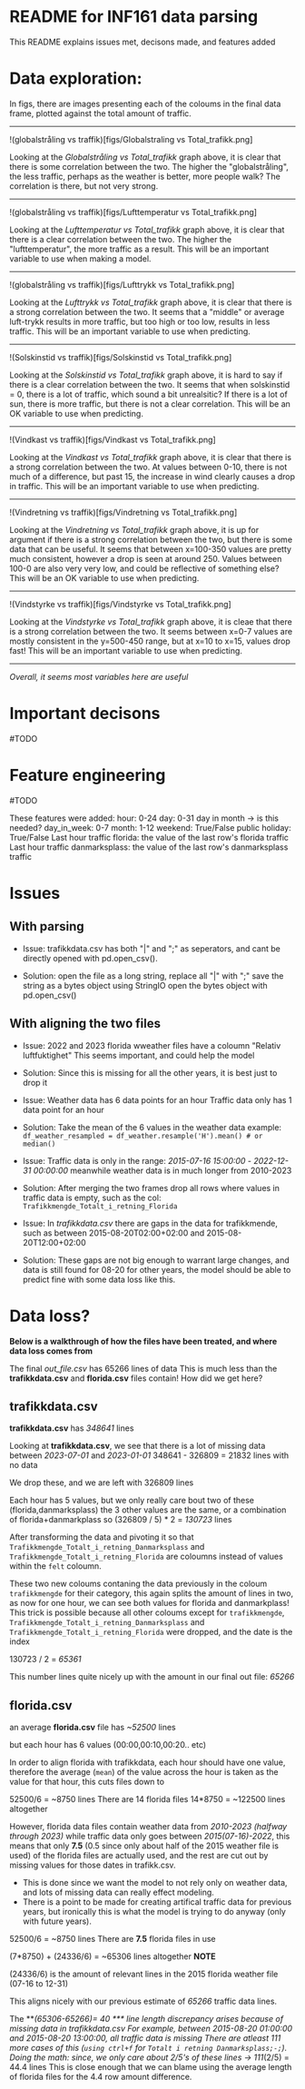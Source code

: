 # README for INF161 data parsing

This README explains issues met, decisons made, and features added

# Data exploration:
In figs, there are images presenting each of the coloums in the final data frame, plotted against the total amount of traffic.

-------------
!(globalstråling vs traffik)[figs/Globalstraling vs Total_trafikk.png]

Looking at the *Globalstråling vs Total_trafikk* graph above, it is clear that there is some correlation between the two. The higher the "globalstråling", the less traffic, perhaps as 
the weather is better, more people walk?
The correlation is there, but not very strong.

-------------
!(globalstråling vs traffik)[figs/Lufttemperatur vs Total_trafikk.png]

Looking at the *Lufttemperatur vs Total_trafikk* graph above, it is clear that there is a clear correlation between the two. The higher the "lufttemperatur", the more traffic as a result. 
This will be an important variable to use when making a model.

-------------
!(globalstråling vs traffik)[figs/Lufttrykk vs Total_trafikk.png]

Looking at the *Lufttrykk vs Total_trafikk* graph above, it is clear that there is a strong correlation between the two. It seems that a "middle" or average luft-trykk results in more traffic, but too high or too low, results in less traffic.
This will be an important variable to use when predicting.

-------------
!(Solskinstid vs traffik)[figs/Solskinstid vs Total_trafikk.png]

Looking at the *Solskinstid vs Total_trafikk* graph above, it is hard to say if there is a clear correlation between the two.
It seems that when solskinstid = 0, there is a lot of traffic, which sound a bit unrealsitic?
If there is a lot of sun, there is more traffic, but there is not a clear correlation.
This will be an OK variable to use when predicting.

-------------
!(Vindkast vs traffik)[figs/Vindkast vs Total_trafikk.png]

Looking at the *Vindkast vs Total_trafikk*  graph above, it is clear that there is a strong correlation between the two. At values between 0-10, there is not much of a difference, but past 15, the increase in wind clearly causes a drop in traffic. This will be an important variable to use when predicting.

-------------
!(Vindretning vs traffik)[figs/Vindretning vs Total_trafikk.png]

Looking at the *Vindretning vs Total_trafikk*  graph above, it is up for argument if there is a strong correlation between the two, but there is some data that can be useful.
It seems that between x=100-350 values are pretty much consistent, however a drop is seen at around 250. Values between 100-0 are also very very low, and could be reflective of something else?
This will be an OK variable to use when predicting.

-------------
!(Vindstyrke vs traffik)[figs/Vindstyrke vs Total_trafikk.png]

Looking at the *Vindstyrke vs Total_trafikk*  graph above, it is cleae that there is a strong correlation between the two. It seems between x=0-7 values are mostly consistent in the y=500-450 range, but at x=10 to x=15, values drop fast! This will be an important variable to use when predicting.


----------------

*Overall, it seems most variables here are useful*


# Important decisons

#TODO

# Feature engineering

#TODO

These features were added:
hour: 0-24 
day: 0-31 day in month -> is this needed?
day_in_week: 0-7
month: 1-12
weekend: True/False
public holiday: True/False
Last hour traffic florida: the value of the last row's florida traffic
Last hour traffic danmarksplass: the value of the last row's danmarksplass traffic

# Issues

## With parsing

- Issue:
trafikkdata.csv has both "|" and ";" as seperators, and cant be directly opened with pd.open_csv().

- Solution:
open the file as a long string, replace all "|" with ";"
save the string as a bytes object using StringIO
open the bytes object with pd.open_csv()

## With aligning the two files

- Issue:
2022 and 2023 florida wweather files  have a coloumn "Relativ luftfuktighet" 
This seems important, and could help the model

- Solution:
Since this is missing for all the other years, it is best just to drop it


- Issue:
Weather data has 6 data points for an hour
Traffic data only has 1 data point for an hour

- Solution: 
Take the mean of the 6 values in the weather data
example:
`df_weather_resampled = df_weather.resample('H').mean() # or median()`


- Issue:
Traffic data is only in the range:
*2015-07-16 15:00:00* - *2022-12-31 00:00:00*
meanwhile weather data is in much longer from 2010-2023

- Solution: 
After merging the two frames drop all rows where values in traffic data is empty, such as the col:
`Trafikkmengde_Totalt_i_retning_Florida`


- Issue:
In *trafikkdata.csv* there are gaps in the data for trafikkmende, such as between
2015-08-20T02:00+02:00
and
2015-08-20T12:00+02:00

- Solution:
These gaps are not big enough to warrant large changes, and data is still found for 08-20 for other years, 
the model should be able to predict fine with some data loss like this. 



# Data loss?
**Below is a walkthrough of how the files have been treated, and where data loss comes from**

The final *out_file.csv* has 65266 lines of data 
This is much less than the **trafikkdata.csv** and **florida.csv** files contain!
How did we get here?

## trafikkdata.csv
**trafikkdata.csv** has *348641* lines

Looking at **trafikkdata.csv**, we see that there is a lot of missing data 
between *2023-07-01* and *2023-01-01*
348641 - 326809 = 21832 lines with no data

We drop these, and we are left with 326809 lines

Each hour has 5 values, but we only really care bout two of these (florida,danmarksplass)
the 3 other values are the same, or a combination of florida+danmarkplass
so (326809 / 5) * 2 = *130723* lines

After transforming the data and pivoting it so that 
```Trafikkmengde_Totalt_i_retning_Danmarksplass``` and ```Trafikkmengde_Totalt_i_retning_Florida```
are coloumns instead of values within the ```felt``` coloumn. 

These two new coloums contaning the data previously in the coloum ```trafikkmengde``` for their category, this again splits the amount of lines in two, as now for one hour, we can see both values for florida and danmarkplass! 
This trick is possible because all other coloums except for 
```trafikkmengde```,
```Trafikkmengde_Totalt_i_retning_Danmarksplass``` and ```Trafikkmengde_Totalt_i_retning_Florida```
were dropped, and the date is the index

130723 / 2 = *65361*

This number lines quite nicely up with the amount in our final out file: *65266*

## florida.csv

an average **florida.csv** file has *~52500* lines

but each hour has 6 values (00:00,00:10,00:20.. etc)

In order to align florida with trafikkdata, each hour should have one value, therefore the average (```mean```) of the value across the hour is taken as the value for that hour, 
this cuts files down to 

52500/6 = ~8750 lines
There are 14 florida files
14*8750 = ~122500 lines altogether

However, florida data files contain weather data from *2010-2023 (halfway through 2023)* while traffic data only goes between *2015(07-16)-2022*, this means that only
**7.5** (0.5 since only about half of the 2015 weather file is used) of the florida files are actually used, and the rest are cut out by missing values for those dates in trafikk.csv. 

- This is done since we want the model to not rely only on weather data, and lots of missing data can really effect modeling. 
- There is a point to be made for creating artifical traffic data for previous years, but ironically this is what the model is trying to do anyway (only with future years).


52500/6 = ~8750 lines
There are **7.5** florida files in use

(7*8750) + (24336/6) = ~65306 lines altogether
**NOTE** <p> (24336/6) is the amount of relevant lines in the 2015 florida weather file
(07-16 to 12-31) <p>

This aligns nicely with our previous estimate of *65266* traffic data lines.

The ***(65306-65266)= *40* *** line length discrepancy arises because of missing data in trafikkdata.csv
For example, between *2015-08-20 01:00:00* and *2015-08-20 13:00:00*, all traffic data is missing
There are atleast 111 more cases of this (`using ctrl+f` for `Totalt i retning Danmarksplass;-;`). 
Doing the math:
since, we only care about 2/5's of these lines -> 111*(2/5) = 44.4 lines
This is close enough that we can blame using the average length of florida files for the 4.4 row amount difference.





